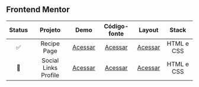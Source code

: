 ## Frontend Mentor


| Status | Projeto | Demo | Código-fonte | Layout | Stack |
| :---: | :---:   | :---:  | :---:  | :---: | :---:     |
| ✅ | Recipe Page | [Acessar](https://mateusskv9.github.io/frontend-mentor/recipe-page/) | [Acessar](./recipe-page/) | [Acessar](https://www.frontendmentor.io/challenges/recipe-page-KiTsR8QQKm) | HTML e CSS |
| 🔄️ | Social Links Profile | [Acessar](https://mateusskv9.github.io/frontend-mentor/social-links-profile/) | [Acessar](./social-links-profile) | [Acessar](https://www.frontendmentor.io/challenges/) | HTML e CSS |